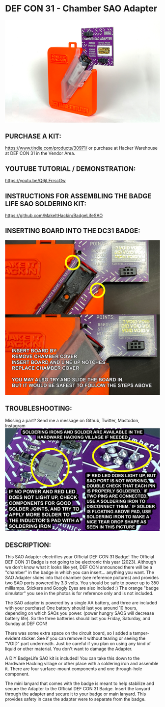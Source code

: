 # DEF CON 31 - Chamber SAO Adapter

![alt text](https://raw.githubusercontent.com/MakeItHackin/ChamberAdapter/main/images/chamber_front.jpg)

## PURCHASE A KIT:
https://www.tindie.com/products/30971/  or purchase at Hacker Warehouse at DEF CON 31 in the Vendor Area.

## YOUTUBE TUTORIAL / DEMONSTRATION: 
https://youtu.be/Q6jLFrrscGw

## INSTRUCTIONS FOR ASSEMBLING THE BADGE LIFE SAO SOLDERING KIT:  
https://github.com/MakeItHackin/BadgeLifeSAO  

## INSERTING BOARD INTO THE DC31 BADGE:  
![alt text](https://raw.githubusercontent.com/MakeItHackin/ChamberAdapter/main/images/how%20to%20insert%20-%20chamber.jpg)

## TROUBLESHOOTING:  
Missing a part?  Send me a message on Github, Twitter, Mastodon, Instagram  
![alt text](https://raw.githubusercontent.com/MakeItHackin/ChamberAdapter/main/images/SAO%20TROUBLESHOOTING.jpg)

## DESCRIPTION:  
This SAO Adapter electrifies your Official DEF CON 31 Badge!  The Official DEF CON 31 Badge is not going to be electronic this year (2023).  Although we don't know what it looks like yet, DEF CON announced there will be a "chamber" in the badge in which you can insert... anything you want.  The SAO Adapter slides into that chamber (see reference pictures) and provides two SAO ports powered by 3.3 volts. You should be safe to power up to 350 milliamps.  Stickers and Googly Eyes are also included :)  The orange "badge simulator" you see in the photos is for reference only and is not included.

The SAO adapter is powered by a single AA battery, and three are included with your purchase!  One battery should last you around 10 hours, depending on which SAOs you power.  (power hungry SAOS will decrease battery life).  So the three batteries should last you Friday, Saturday, and Sunday at DEF CON!  

There was some extra space on the circuit board, so I added a tamper-evident sticker.  See if you can remove it without tearing or seeing the "VOID" part underneath.  Just be careful if you plan on using any kind of liquid or other material.  You don't want to damage the Adapter.  

A DIY BadgeLife SAO kit is included!  You can take this down to the Hardware Hacking village or other place with a soldering iron and assemble it.  There are four surface-mount components and one through-hole component.  

The mini lanyard that comes with the badge is meant to help stabilize and secure the Adapter to the Official DEF CON 31 Badge.  Insert the lanyard through the adapter and secure it to your badge or main lanyard.  This provides safety in case the adapter were to separate from the badge.
